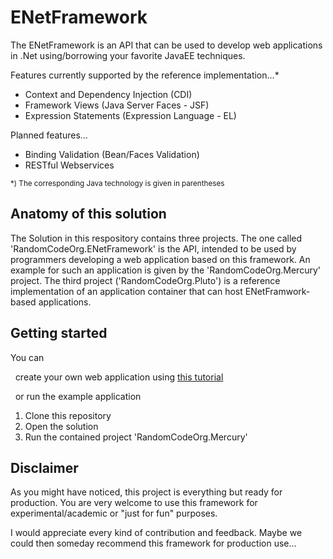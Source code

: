 # ENetFramework

The ENetFramework is an API that can be used to develop web applications in .Net using/borrowing your favorite JavaEE techniques.

Features currently supported by the reference implementation...*
* Context and Dependency Injection (CDI)
* Framework Views (Java Server Faces - JSF)
* Expression Statements (Expression Language - EL)

Planned features...
* Binding Validation (Bean/Faces Validation)
* RESTful Webservices

<sub>*) The corresponding Java technology is given in parentheses</sub>

## Anatomy of this solution
The Solution in this respository contains three projects. The one called 'RandomCodeOrg.ENetFramework' is the API, intended to be used by programmers developing a web application based on this framework. An example for such an application is given by the 'RandomCodeOrg.Mercury' project. The third project ('RandomCodeOrg.Pluto') is a reference implementation of an application container that can host ENetFramwork-based applications.

## Getting started
You can

&nbsp;&nbsp;create your own web application using [this tutorial](https://github.com/RandomCodeOrg/ENetFramework/wiki/Creating-an-ENetFramework-Web-Application)

&nbsp;&nbsp;or run the example application
1. Clone this repository
2. Open the solution
3. Run the contained project 'RandomCodeOrg.Mercury'

## Disclaimer
As you might have noticed, this project is everything but ready for production. You are very welcome to use this framework for experimental/academic or "just for fun" purposes.

I would appreciate every kind of contribution and feedback. Maybe we could then someday recommend this framework for production use...
